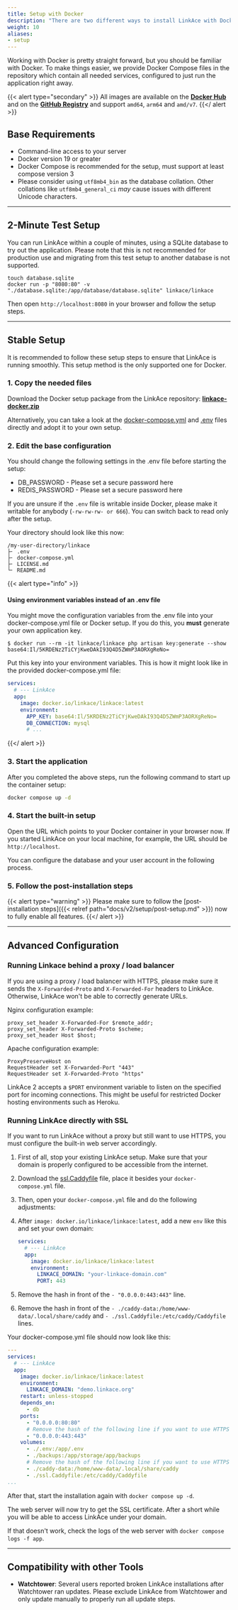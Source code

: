 ```yaml
---
title: Setup with Docker
description: "There are two different ways to install LinkAce with Docker: one container that contains both the application and a web server, and LinkAce as a stand-alone container with a separate web server."
weight: 10
aliases:
- setup
---
```


Working with Docker is pretty straight forward, but you should be familiar with Docker. To make things easier, we provide Docker Compose files in the repository which contain all needed services, configured to just run the application right away.

{{< alert type="secondary" >}}
All images are available on the [**Docker Hub**](https://hub.docker.com/r/linkace/linkace) and on the [**GitHub Registry**](https://github.com/Kovah/LinkAce/pkgs/container/linkace) and support `amd64`, `arm64` and `amd/v7`.
{{</ alert >}}

## Base Requirements

* Command-line access to your server
* Docker version 19 or greater
* Docker Compose is recommended for the setup, must support at least compose version 3
* Please consider using `utf8mb4_bin` as the database collation. Other collations like `utf8mb4_general_ci` _may_ cause issues with different Unicode characters.

---

## 2-Minute Test Setup

You can run LinkAce within a couple of minutes, using a SQLite database to try out the application. Please note that this is not recommended for production use and migrating from this test setup to another database is not supported.

```
touch database.sqlite
docker run -p "8080:80" -v "./database.sqlite:/app/database/database.sqlite" linkace/linkace
```

Then open `http://localhost:8080` in your browser and follow the setup steps.

---

## Stable Setup

It is recommended to follow these setup steps to ensure that LinkAce is running smoothly. This setup method is the only supported one for Docker. 


### 1. Copy the needed files

Download the Docker setup package from the LinkAce repository: [**linkace-docker.zip**](https://github.com/Kovah/LinkAce/releases/latest)

Alternatively, you can take a look at the [docker-compose.yml](https://github.com/Kovah/LinkAce/blob/2.x/docker-compose.production.yml) and [.env](https://github.com/Kovah/LinkAce/blob/2.x/.env.docker.production) files directly and adopt it to your own setup. 


### 2. Edit the base configuration

You should change the following settings in the .env file before starting the setup:

* DB_PASSWORD - Please set a secure password here
* REDIS_PASSWORD - Please set a secure password here

If you are unsure if the `.env` file is writable inside Docker, please make it writable for anybody (`-rw-rw-rw- or 666`). You can switch back to read only after the setup.

Your directory should look like this now:

```
/my-user-directory/linkace
├╴ .env
├╴ docker-compose.yml
├╴ LICENSE.md
└╴ README.md
```

{{< alert type="info" >}}
#### Using environment variables instead of an .env file

You might move the configuration variables from the .env file into your docker-compose.yml file or Docker setup. If you do this, you **must** generate your own application key.

```
$ docker run --rm -it linkace/linkace php artisan key:generate --show
base64:Il/5KRDENz2TiCYjKweDAkI93Q4D5ZWmP3AORXgReNo=
```

Put this key into your environment variables. This is how it might look like in the provided docker-compose.yml file:

```yaml {hl_lines=6}
services:
  # --- LinkAce
  app:
    image: docker.io/linkace/linkace:latest
    environment:
      APP_KEY: base64:Il/5KRDENz2TiCYjKweDAkI93Q4D5ZWmP3AORXgReNo=
      DB_CONNECTION: mysql
      # ...
```
{{</ alert >}}

### 3. Start the application

After you completed the above steps, run the following command to start up the container setup:

```bash
docker compose up -d
```


### 4. Start the built-in setup

Open the URL which points to your Docker container in your browser now. If you started LinkAce on your local machine, for example, the URL should be `http://localhost`.

You can configure the database and your user account in the following process.


### 5. Follow the post-installation steps

{{< alert type="warning" >}}
Please make sure to follow the [post-installation steps]({{< relref path="docs/v2/setup/post-setup.md" >}}) now to fully enable all features.
{{</ alert >}}


---


## Advanced Configuration

### Running Linkace behind a proxy / load balancer

If you are using a proxy / load balancer with HTTPS, please make sure it sends the `X-Forwarded-Proto` and `X-Forwarded-For` headers to LinkAce. Otherwise, LinkAce won't be able to correctly generate URLs.

Nginx configuration example:
```
proxy_set_header X-Forwarded-For $remote_addr;
proxy_set_header X-Forwarded-Proto $scheme; 
proxy_set_header Host $host; 
```

Apache configuration example:
```
ProxyPreserveHost on
RequestHeader set X-Forwarded-Port "443"
RequestHeader set X-Forwarded-Proto "https"
```

LinkAce 2 accepts a `$PORT` environment variable to listen on the specified port for incoming connections. This might be useful for restricted Docker hosting environments such as Heroku.


### Running LinkAce directly with SSL

If you want to run LinkAce without a proxy but still want to use HTTPS, you must configure the built-in web server accordingly.

1. First of all, stop your existing LinkAce setup. Make sure that your domain is properly configured to be accessible from the internet.

2. Download the [ssl.Caddyfile](https://github.com/Kovah/LinkAce/blob/2.x/resources/docker/ssl.Caddyfile) file, place it besides your `docker-compose.yml` file.

3. Then, open your `docker-compose.yml` file and do the following adjustments:

4. After `image: docker.io/linkace/linkace:latest`, add a new `env` like this and set your own domain:
   ```yaml
   services:
     # --- LinkAce
     app:
       image: docker.io/linkace/linkace:latest
       environment:
         LINKACE_DOMAIN: "your-linkace-domain.com"
         PORT: 443
   ```
5. Remove the hash in front of the `- "0.0.0.0:443:443"` line.
6. Remove the hash in front of the `- ./caddy-data:/home/www-data/.local/share/caddy` and `- ./ssl.Caddyfile:/etc/caddy/Caddyfile` lines.

Your docker-compose.yml file should now look like this:

```yaml {hl_lines=["6-7",14,"19-20"]}
---
services:
  # --- LinkAce
  app:
    image: docker.io/linkace/linkace:latest
    environment:
      LINKACE_DOMAIN: "demo.linkace.org"
    restart: unless-stopped
    depends_on:
      - db
    ports:
      - "0.0.0.0:80:80"
      # Remove the hash of the following line if you want to use HTTPS for this container
      - "0.0.0.0:443:443"
    volumes:
      - ./.env:/app/.env
      - ./backups:/app/storage/app/backups
      # Remove the hash of the following line if you want to use HTTPS for this container
      - ./caddy-data:/home/www-data/.local/share/caddy
      - ./ssl.Caddyfile:/etc/caddy/Caddyfile
...
```

After that, start the installation again with `docker compose up -d`.

The web server will now try to get the SSL certificate. After a short while you will be able to access LinkAce under your domain.

If that doesn't work, check the logs of the web server with `docker compose logs -f app`.

---

## Compatibility with other Tools

- **Watchtower**: Several users reported broken LinkAce installations after Watchtower ran updates. Please exclude LinkAce from Watchtower and only update manually to properly run all update steps.
